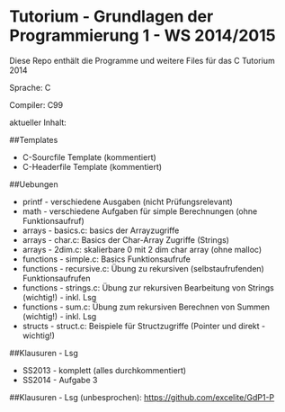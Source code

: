 Tutorium - Grundlagen der Programmierung 1 - WS 2014/2015
================================================

Diese Repo enthält die Programme und weitere Files für das C Tutorium 2014

Sprache:  C

Compiler: C99

aktueller Inhalt:

##Templates
 * C-Sourcfile Template (kommentiert)
 * C-Headerfile Template (kommentiert)

##Uebungen
 * printf - verschiedene Ausgaben (nicht Prüfungsrelevant)
 * math - verschiedene Aufgaben für simple Berechnungen (ohne Funktionsaufruf)
 * arrays - basics.c: basics der Arrayzugriffe
 * arrays - char.c: Basics der Char-Array Zugriffe (Strings)
 * arrays - 2dim.c: skalierbare 0 mit 2 dim char array (ohne malloc)
 * functions - simple.c: Basics Funktionsaufrufe
 * functions - recursive.c: Übung zu rekursiven (selbstaufrufenden) Funktionsaufrufen
 * functions - strings.c: Übung zur rekursiven Bearbeitung von Strings (wichtig!) - inkl. Lsg
 * functions - sum.c: Übung zum rekursiven Berechnen von Summen (wichtig!) - inkl. Lsg
 * structs - struct.c: Beispiele für Structzugriffe (Pointer und direkt - wichtig!)

##Klausuren - Lsg
 * SS2013 - komplett (alles durchkommentiert)
 * SS2014 - Aufgabe 3

##Klausuren - Lsg (unbesprochen):
https://github.com/excelite/GdP1-P